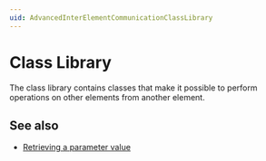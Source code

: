 ```yaml
---
uid: AdvancedInterElementCommunicationClassLibrary
---
```


# Class Library

The class library contains classes that make it possible to perform operations on other elements from another element.

## See also

- [Retrieving a parameter value](xref:ClassLibraryExamples#retrieving-a-parameter-value)
